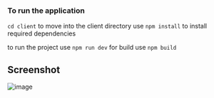 ### To run the application 
`cd client` to move into the client directory 
use `npm install` to install required dependencies 


to run the project use `npm run dev`
for build use  `npm build`

## Screenshot

![image](https://github.com/Shevaitverma/1DOT5_assignment/assets/54855567/15dcb77f-09f2-408e-95ef-ae4fe2c87262)
